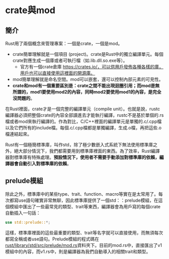 # crate與mod

## 簡介

Rust用了兩個概念來管理專案：一個是crate，一個是mod。

* crate簡單理解就是一個項目 \(project\)。crate是Rust中的獨立編譯單元。每個crate對應生成一個庫或者可執行檔（如.lib.dll.so.exe等）。
  * 官方有一個crate倉庫 https://crates.io/，可以供用戶發佈各種各樣的庫，用戶也可以直接使用這裡面的開源庫。
* mod簡單理解就是命名空間。mod可以嵌套，還可以控制內部元素的可見性。
* **crate和mod有一個重要區別是：crate之間不能出現迴圈引用；而mod是無所謂的，mod1要使用mod2的內容，同時mod2要使用mod1的內容，是完全沒問題的**。

在Rust裡面，crate才是一個完整的編譯單元（compile unit）。也就是說，rustc編譯器必須把整個crate的內容全部讀進去才能執行編譯，rustc不是基於單個的.rs檔或者mod來執行編譯的。作為對比，C/C++裡面的編譯單元是單獨的.c/.cpp檔以及它們所有的include檔。每個.c/.cpp檔都是單獨編譯，生成.o檔，再把這些.o檔連結起來。

Rust有一個極簡標準庫，叫作std，除了極少數嵌入式系統下無法使用標準庫之外，絕大部分情況下，我們都需要用到標準庫裡面的東西。為了效率，Rust編譯器對標準庫有特殊處理。**預設情況下，使用者不需要手動添加對標準庫的依賴，編譯器會自動引入對標準庫的依賴**。

## prelude模組

除此之外，標準庫中的某些type、trait、function、macro等實在是太常用了。每次都寫use語句確實非常無聊，因此標準庫提供了一個std：：prelude模組，在這個模組中匯出了一些最常見的類型、trait等東西，編譯器會為用戶寫的每個crate自動插入一句話：

```rust
use std::prelude::*;
```

這樣，標準庫裡面的這些最重要的類型、trait等名字就可以直接使用，而無須每次都寫全稱或者use語句。Prelude模組的程式碼在[rust/library/std/src/prelude/mod.rs](https://github.com/rust-lang/rust/blob/master/library/std/src/prelude/mod.rs)資料夾下。目前的mod.rs中，直接匯出了v1模組中的內容，而v1.rs中，則是編譯器為我們自動導入的相關trait和類型。

